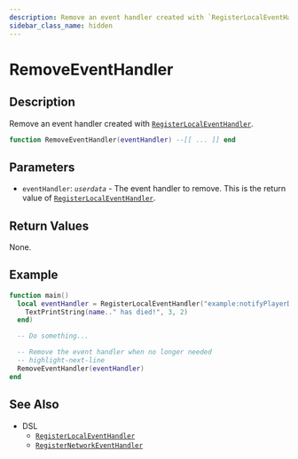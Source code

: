 ```yaml
---
description: Remove an event handler created with `RegisterLocalEventHandler`.
sidebar_class_name: hidden
---
```


# RemoveEventHandler

## Description

Remove an event handler created with [`RegisterLocalEventHandler`](RegisterLocalEventHandler).

```lua
function RemoveEventHandler(eventHandler) --[[ ... ]] end
```

## Parameters

- `eventHandler`: _`userdata`_ - The event handler to remove. This is the return value of [`RegisterLocalEventHandler`](RegisterLocalEventHandler).

## Return Values

None.

## Example

```lua
function main()
  local eventHandler = RegisterLocalEventHandler("example:notifyPlayerDeath", function(name)
    TextPrintString(name.." has died!", 3, 2)
  end)

  -- Do something...

  -- Remove the event handler when no longer needed
  -- highlight-next-line
  RemoveEventHandler(eventHandler)
end
```

## See Also

- DSL
  - [`RegisterLocalEventHandler`](RegisterLocalEventHandler)
  - [`RegisterNetworkEventHandler`](RegisterNetworkEventHandler)

